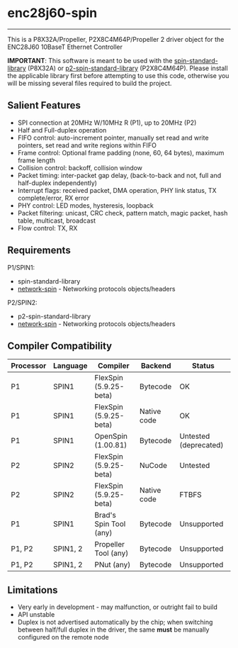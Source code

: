 # enc28j60-spin 
---------------

This is a P8X32A/Propeller, P2X8C4M64P/Propeller 2 driver object for the ENC28J60 10BaseT Ethernet Controller

**IMPORTANT**: This software is meant to be used with the [spin-standard-library](https://github.com/avsa242/spin-standard-library) (P8X32A) or [p2-spin-standard-library](https://github.com/avsa242/p2-spin-standard-library) (P2X8C4M64P). Please install the applicable library first before attempting to use this code, otherwise you will be missing several files required to build the project.

## Salient Features

* SPI connection at 20MHz W/10MHz R (P1), up to 20MHz (P2)
* Half and Full-duplex operation
* FIFO control: auto-increment pointer, manually set read and write pointers, set read and write regions within FIFO
* Frame control: Optional frame padding (none, 60, 64 bytes), maximum frame length
* Collision control: backoff, collision window
* Packet timing: inter-packet gap delay, (back-to-back and not, full and half-duplex independently)
* Interrupt flags: received packet, DMA operation, PHY link status, TX complete/error, RX error
* PHY control: LED modes, hysteresis, loopback
* Packet filtering: unicast, CRC check, pattern match, magic packet, hash table, multicast, broadcast
* Flow control: TX, RX

## Requirements

P1/SPIN1:
* spin-standard-library
* [network-spin](https://github.com/avsa242/network-spin) - Networking protocols objects/headers

P2/SPIN2:
* p2-spin-standard-library
* [network-spin](https://github.com/avsa242/network-spin) - Networking protocols objects/headers

## Compiler Compatibility

| Processor | Language | Compiler               | Backend     | Status                |
|-----------|----------|------------------------|-------------|-----------------------|
| P1        | SPIN1    | FlexSpin (5.9.25-beta) | Bytecode    | OK                    |
| P1        | SPIN1    | FlexSpin (5.9.25-beta) | Native code | OK                    |
| P1        | SPIN1    | OpenSpin (1.00.81)     | Bytecode    | Untested (deprecated) |
| P2        | SPIN2    | FlexSpin (5.9.25-beta) | NuCode      | Untested              |
| P2        | SPIN2    | FlexSpin (5.9.25-beta) | Native code | FTBFS                 |
| P1        | SPIN1    | Brad's Spin Tool (any) | Bytecode    | Unsupported           |
| P1, P2    | SPIN1, 2 | Propeller Tool (any)   | Bytecode    | Unsupported           |
| P1, P2    | SPIN1, 2 | PNut (any)             | Bytecode    | Unsupported           |

## Limitations

* Very early in development - may malfunction, or outright fail to build
* API unstable
* Duplex is not advertised automatically by the chip; when switching between half/full duplex in the driver, the same __must__ be manually configured on the remote node

